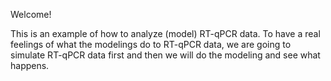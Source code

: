 Welcome! 

This is an example of how to analyze (model) RT-qPCR data. To have a real feelings of what the modelings do to RT-qPCR data, we are going to simulate RT-qPCR data first and then we will do the modeling and see what happens.

